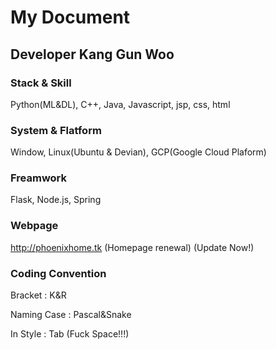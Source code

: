 # My Document
## Developer Kang Gun Woo
### Stack & Skill
Python(ML&DL), C++, Java, Javascript, jsp, css, html
### System & Flatform
Window, Linux(Ubuntu & Devian), GCP(Google Cloud Plaform)
### Freamwork
Flask, Node.js, Spring
### Webpage
http://phoenixhome.tk (Homepage renewal) 
(Update Now!)
### Coding Convention
  Bracket : K&R 
  
  
  Naming Case : Pascal&Snake 
  
  
  In Style : Tab (Fuck Space!!!) 
  
  
